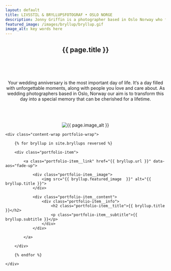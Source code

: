 ```yaml
---
layout: default
title: LIVSSTIL & BRYLLUPSFOTOGRAF • OSLO NORGE
description: Jonny Griffin is a photographer based in Oslo Norway who focuses on landscape and nature photography.
featured_image: /images/bryllup/bryllup.gif
image_alt: key words here
---
```


<section class="intro">
	<div class="wrap">
		<center><h1>{{ page.title }}</h1></center> <br><br><br>
		<center><p>Your wedding anniversary is the most important day of life. It‘s a day filled with unforgettable moments, along with people you love and care about. As wedding photographers based in Oslo, Norway our aim is to transform this day into a special memory that can be cherished for a lifetime.</p></center><br><br><br>
		<center><img data-aos="fade-up" src="{{ page.featured_image }}" alt="{{ page.image_alt }}" /></center>
	</div>
</section>

<section class="portfolio">

	<div class="content-wrap portfolio-wrap">

		{% for bryllup in site.bryllups reversed %}

		<div class="portfolio-item">

			<a class="portfolio-item__link" href="{{ bryllup.url }}" data-aos="fade-up">

				<div class="portfolio-item__image">
					<img src="{{ bryllup.featured_image  }}" alt="{{ bryllup.title }}">
				</div>

				<div class="portfolio-item__content">
					<div class="portfolio-item__info">
						<h2 class="portfolio-item__title">{{ bryllup.title }}</h2>
						<p class="portfolio-item__subtitle">{{ bryllup.subtitle }}</p>
					</div>
				</div>

			</a>

		</div>

		{% endfor %}

	</div>

</section>
